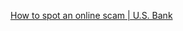 
[How to spot an online scam | U.S. Bank](https://www.usbank.com/financialiq/manage-your-household/protect-your-assets/spot-online-scam.html)
